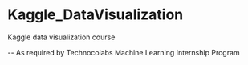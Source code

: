 # Kaggle_DataVisualization
Kaggle data visualization course

-- As required by Technocolabs Machine Learning Internship Program

